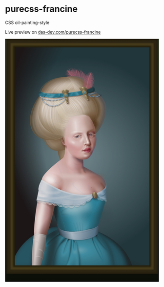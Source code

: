# purecss-francine
CSS oil-painting-style

Live preview on [das-dev.com/purecss-francine](http://das-dev.com/purecss-francine/)

![alt text](https://raw.githubusercontent.com/cyanharlow/purecss-francine/master/preview.jpg)
